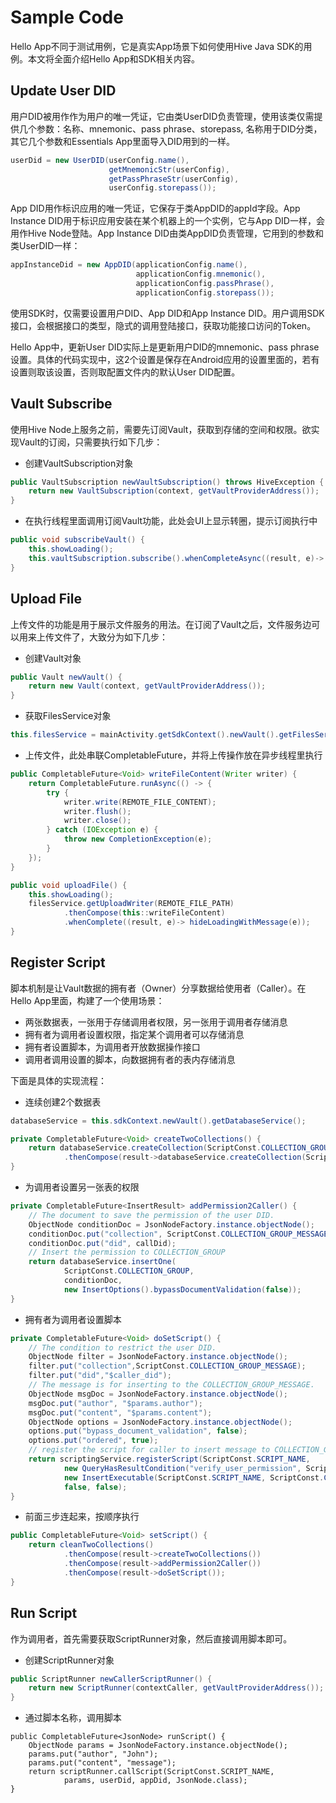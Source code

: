 # Sample Code

Hello App不同于测试用例，它是真实App场景下如何使用Hive Java SDK的用例。本文将全面介绍Hello App和SDK相关内容。

## Update User DID

用户DID被用作作为用户的唯一凭证，它由类UserDID负责管理，使用该类仅需提供几个参数：名称、mnemonic、pass phrase、storepass, 名称用于DID分类，其它几个参数和Essentials App里面导入DID用到的一样。

```java
userDid = new UserDID(userConfig.name(), 
                      getMnemonicStr(userConfig), 
                      getPassPhraseStr(userConfig), 
                      userConfig.storepass());
```

App DID用作标识应用的唯一凭证，它保存于类AppDID的appId字段。App Instance DID用于标识应用安装在某个机器上的一个实例，它与App DID一样，会用作Hive Node登陆。App Instance DID由类AppDID负责管理，它用到的参数和类UserDID一样：

```java
appInstanceDid = new AppDID(applicationConfig.name(),
                            applicationConfig.mnemonic(),
                            applicationConfig.passPhrase(),
                            applicationConfig.storepass());
```

使用SDK时，仅需要设置用户DID、App DID和App Instance DID。用户调用SDK接口，会根据接口的类型，隐式的调用登陆接口，获取功能接口访问的Token。

Hello App中，更新User DID实际上是更新用户DID的mnemonic、pass phrase设置。具体的代码实现中，这2个设置是保存在Android应用的设置里面的，若有设置则取该设置，否则取配置文件内的默认User DID配置。

## Vault Subscribe

使用Hive Node上服务之前，需要先订阅Vault，获取到存储的空间和权限。欲实现Vault的订阅，只需要执行如下几步：

- 创建VaultSubscription对象

```java
public VaultSubscription newVaultSubscription() throws HiveException {
    return new VaultSubscription(context, getVaultProviderAddress());
}
```

- 在执行线程里面调用订阅Vault功能，此处会UI上显示转圈，提示订阅执行中

```java
public void subscribeVault() {
    this.showLoading();
    this.vaultSubscription.subscribe().whenCompleteAsync((result, e)-> hideLoadingWithMessage(e));
}
```

## Upload File

上传文件的功能是用于展示文件服务的用法。在订阅了Vault之后，文件服务边可以用来上传文件了，大致分为如下几步：

- 创建Vault对象

```java
public Vault newVault() {
    return new Vault(context, getVaultProviderAddress());
}
```

- 获取FilesService对象

```java
this.filesService = mainActivity.getSdkContext().newVault().getFilesService();
```

- 上传文件，此处串联CompletableFuture，并将上传操作放在异步线程里执行

```java
public CompletableFuture<Void> writeFileContent(Writer writer) {
    return CompletableFuture.runAsync(() -> {
        try {
            writer.write(REMOTE_FILE_CONTENT);
            writer.flush();
            writer.close();
        } catch (IOException e) {
            throw new CompletionException(e);
        }
    });
}

public void uploadFile() {
    this.showLoading();
    filesService.getUploadWriter(REMOTE_FILE_PATH)
            .thenCompose(this::writeFileContent)
            .whenComplete((result, e)-> hideLoadingWithMessage(e));
}
```

## Register Script

脚本机制是让Vault数据的拥有者（Owner）分享数据给使用者（Caller）。在Hello App里面，构建了一个使用场景：

- 两张数据表，一张用于存储调用者权限，另一张用于调用者存储消息
- 拥有者为调用者设置权限，指定某个调用者可以存储消息
- 拥有者设置脚本，为调用者开放数据操作接口
- 调用者调用设置的脚本，向数据拥有者的表内存储消息

下面是具体的实现流程：

- 连续创建2个数据表

```java
databaseService = this.sdkContext.newVault().getDatabaseService();

private CompletableFuture<Void> createTwoCollections() {
    return databaseService.createCollection(ScriptConst.COLLECTION_GROUP)
            .thenCompose(result->databaseService.createCollection(ScriptConst.COLLECTION_GROUP_MESSAGE));
}
```

- 为调用者设置另一张表的权限

```java
private CompletableFuture<InsertResult> addPermission2Caller() {
    // The document to save the permission of the user DID.
    ObjectNode conditionDoc = JsonNodeFactory.instance.objectNode();
    conditionDoc.put("collection", ScriptConst.COLLECTION_GROUP_MESSAGE);
    conditionDoc.put("did", callDid);
    // Insert the permission to COLLECTION_GROUP
    return databaseService.insertOne(
            ScriptConst.COLLECTION_GROUP,
            conditionDoc,
            new InsertOptions().bypassDocumentValidation(false));
}
```

- 拥有者为调用者设置脚本

```java
private CompletableFuture<Void> doSetScript() {
    // The condition to restrict the user DID.
    ObjectNode filter = JsonNodeFactory.instance.objectNode();
    filter.put("collection",ScriptConst.COLLECTION_GROUP_MESSAGE);
    filter.put("did","$caller_did");
    // The message is for inserting to the COLLECTION_GROUP_MESSAGE.
    ObjectNode msgDoc = JsonNodeFactory.instance.objectNode();
    msgDoc.put("author", "$params.author");
    msgDoc.put("content", "$params.content");
    ObjectNode options = JsonNodeFactory.instance.objectNode();
    options.put("bypass_document_validation", false);
    options.put("ordered", true);
    // register the script for caller to insert message to COLLECTION_GROUP_MESSAGE
    return scriptingService.registerScript(ScriptConst.SCRIPT_NAME,
            new QueryHasResultCondition("verify_user_permission", ScriptConst.COLLECTION_GROUP, filter),
            new InsertExecutable(ScriptConst.SCRIPT_NAME, ScriptConst.COLLECTION_GROUP_MESSAGE, msgDoc, options),
            false, false);
}
```

- 前面三步连起来，按顺序执行

```java
public CompletableFuture<Void> setScript() {
    return cleanTwoCollections()
            .thenCompose(result->createTwoCollections())
            .thenCompose(result->addPermission2Caller())
            .thenCompose(result->doSetScript());
}
```

## Run Script

作为调用者，首先需要获取ScriptRunner对象，然后直接调用脚本即可。

- 创建ScriptRunner对象

```java
public ScriptRunner newCallerScriptRunner() {
    return new ScriptRunner(contextCaller, getVaultProviderAddress());
}
```

- 通过脚本名称，调用脚本

```
public CompletableFuture<JsonNode> runScript() {
    ObjectNode params = JsonNodeFactory.instance.objectNode();
    params.put("author", "John");
    params.put("content", "message");
    return scriptRunner.callScript(ScriptConst.SCRIPT_NAME,
            params, userDid, appDid, JsonNode.class);
}
```
